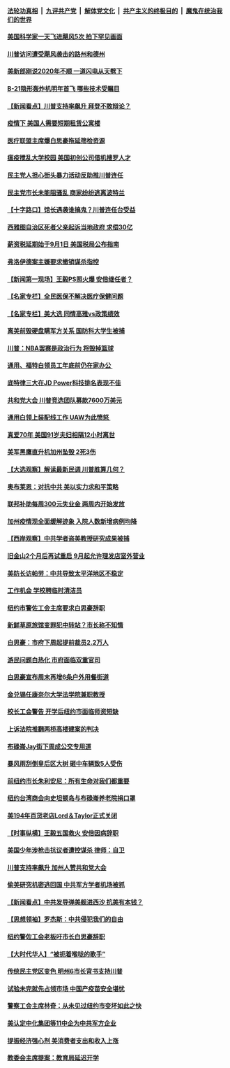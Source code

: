 

####  [法轮功真相](../../../../basic/blob/master/README.md?t=08301803) &nbsp;|&nbsp; [九评共产党](../../../../9ping.md/blob/master/README.md?t=08301803) &nbsp;|&nbsp; [解体党文化](../../../../jtdwh.md/blob/master/README.md?t=08301803)  &nbsp;|&nbsp; [共产主义的终极目的](../../../../gczydzjmd.md/blob/master/README.md?t=08301803) &nbsp;|&nbsp; [魔鬼在统治我们的世界](../../../../mgztzwmdsj.md/blob/master/README.md?t=08301803) 

#### [美国科学家一天飞进飓风5次 拍下罕见画面](../pages/nsc412/n12367367.md?t=08301803) 

#### [川普访问遭受飓风袭击的路州和德州](../pages/nsc412/n12367382.md?t=08301803) 

#### [美新郎刚说2020年不顺 一道闪电从天劈下](../pages/nsc412/n12367255.md?t=08301803) 

#### [B-21隐形轰炸机明年首飞 哪些技术受瞩目](../pages/nsc412/n12362953.md?t=08301803) 

#### [【新闻看点】川普支持率飙升 拜登不敢辩论？](../pages/nsc412/n12366756.md?t=08301803) 

#### [疫情下 美国人需要短期租赁公寓楼](../pages/nsc412/n12367077.md?t=08301803) 

#### [医疗联盟主席爆白思豪拖延筛检资源](../pages/nsc412/n12366736.md?t=08301803) 

#### [瘟疫搅乱大学校园 美国初创公司借机搜罗人才](../pages/nsc412/n12367059.md?t=08301803) 

#### [民主党人担心街头暴力活动反助推川普连任](../pages/nsc412/n12366877.md?t=08301803) 

#### [民主党市长未能阻骚乱 商家纷纷逃离波特兰](../pages/nsc412/n12366911.md?t=08301803) 

#### [【十字路口】馆长遇袭谁搞鬼？川普连任台受益](../pages/nsc412/n12365776.md?t=08301803) 

#### [西雅图自治区死者父亲起诉当地政府 求偿30亿](../pages/nsc412/n12366850.md?t=08301803) 

#### [薪资税延期始于9月1日 美国税局公布指南](../pages/nsc412/n12366671.md?t=08301803) 

#### [弗洛伊德案主嫌要求撤销谋杀指控](../pages/nsc412/n12366777.md?t=08301803) 

#### [【新闻第一现场】王毅PS照火爆 安倍继任者？](../pages/nsc412/n12366125.md?t=08301803) 

#### [【名家专栏】全民医保不解决医疗保健问题](../pages/nsc412/n12364505.md?t=08301803) 

#### [【名家专栏】美大选 同情高雅vs政策绩效](../pages/nsc412/n12366057.md?t=08301803) 

#### [离美前毁硬盘瞒军方关系 国防科大学生被捕](../pages/nsc412/n12365613.md?t=08301803) 

#### [川普：NBA罢赛是政治行为 将毁掉篮球](../pages/nsc412/n12366427.md?t=08301803) 

#### [通用、福特白领员工年底前仍在家办公 ](../pages/nsc412/n12366476.md?t=08301803) 

#### [底特律三大在JD Power科技排名表现不佳](../pages/nsc412/n12366434.md?t=08301803) 

#### [共和党大会 川普竞选团队募款7600万美元](../pages/nsc412/n12366298.md?t=08301803) 

#### [通用白领上装配线工作  UAW为此愤怒 ](../pages/nsc412/n12366255.md?t=08301803) 

#### [真爱70年 美国91岁夫妇相隔12小时离世](../pages/nsc412/n12366196.md?t=08301803) 

#### [美军黑鹰直升机加州坠毁 2死3伤](../pages/nsc412/n12366181.md?t=08301803) 

#### [【大选观察】解读最新民调 川普胜算几何？](../pages/nsc412/n12365943.md?t=08301803) 

#### [奥布莱恩：对抗中共 美以实力求和平策略](../pages/nsc412/n12365975.md?t=08301803) 

#### [联邦补助每周300元失业金  两周内开始发放](../pages/nsc412/n12365932.md?t=08301803) 

#### [加州疫情现全面缓解迹象 入院人数新增病例均降](../pages/nsc412/n12365909.md?t=08301803) 

#### [【西岸观察】中共学者盗美教授研究成果被捕](../pages/nsc412/n12365800.md?t=08301803) 

#### [旧金山2个月后再试重启  9月起允许理发店室外营业](../pages/nsc412/n12365888.md?t=08301803) 

#### [美防长访帕劳：中共导致太平洋地区不稳定](../pages/nsc412/n12365872.md?t=08301803) 

#### [工作机会 学校聘临时清洁员](../pages/nsc412/n12365749.md?t=08301803) 

#### [纽约市警佐工会主席要求白思豪辞职](../pages/nsc412/n12365751.md?t=08301803) 

#### [新鲜草原旅馆变罪犯中转站？市长称不知情](../pages/nsc412/n12365753.md?t=08301803) 

#### [白思豪：市府下周起提前裁员2.2万人](../pages/nsc412/n12365755.md?t=08301803) 

#### [游民问题白热化  市府面临双重官司](../pages/nsc412/n12365758.md?t=08301803) 

#### [白思豪宣布周末再增6条户外用餐街道](../pages/nsc412/n12365761.md?t=08301803) 

#### [金兑锡任康奈尔大学法学院兼职教授](../pages/nsc412/n12365763.md?t=08301803) 

#### [校长工会警告 开学后纽约市面临师资短缺](../pages/nsc412/n12365765.md?t=08301803) 

#### [上诉法院推翻两桥高楼建案的判决](../pages/nsc412/n12365654.md?t=08301803) 

#### [布碌崙Jay街下周成公交专用道](../pages/nsc412/n12365659.md?t=08301803) 

#### [暴风雨刮倒皇后区大树 砸中车辆致5人受伤](../pages/nsc412/n12365661.md?t=08301803) 

#### [前纽约市长朱利安尼：所有生命对我们都重要](../pages/nsc412/n12365663.md?t=08301803) 

#### [纽约台湾商会向史坦顿岛与布碌崙养老院捐口罩](../pages/nsc412/n12365666.md?t=08301803) 

#### [美194年百货老店Lord＆Taylor正式关闭](../pages/nsc412/n12365673.md?t=08301803) 

#### [【时事纵横】王毅五国救火 安倍因病辞职](../pages/nsc412/n12365058.md?t=08301803) 

#### [美国少年涉枪击抗议者遭控谋杀 律师：自卫](../pages/nsc412/n12365568.md?t=08301803) 

#### [川普支持率飙升 加州人赞共和党大会](../pages/nsc412/n12365540.md?t=08301803) 

#### [偷美研究机密逃回国 中共军方学者机场被抓](../pages/nsc412/n12365460.md?t=08301803) 

#### [【新闻看点】中共发导弹美舰进西沙 抗美有本钱？](../pages/nsc412/n12365106.md?t=08301803) 

#### [【思想领袖】罗杰斯：中共侵犯我们的自由](../pages/nsc412/n12304313.md?t=08301803) 

#### [纽约警佐工会老板吁市长白思豪辞职](../pages/nsc412/n12365425.md?t=08301803) 

#### [【大时代华人】“被扼着喉咙的歌手”](../pages/nsc412/n12365159.md?t=08301803) 

#### [传统民主党区变色 明州6市长背书支持川普](../pages/nsc412/n12365231.md?t=08301803) 

#### [试验未完就先占领市场 中国产疫苗安全堪忧](../pages/nsc412/n12365179.md?t=08301803) 

#### [警察工会主席林奇：从未见过纽约市变坏如此之快](../pages/nsc412/n12365299.md?t=08301803) 

#### [美认定中化集团等11中企为中共军方企业](../pages/nsc412/n12365225.md?t=08301803) 

#### [提振经济强心剂 美消费者支出和收入上涨](../pages/nsc412/n12364986.md?t=08301803) 

#### [教委会主席提案：教育局延迟开学](../pages/nsc412/n12365126.md?t=08301803) 

